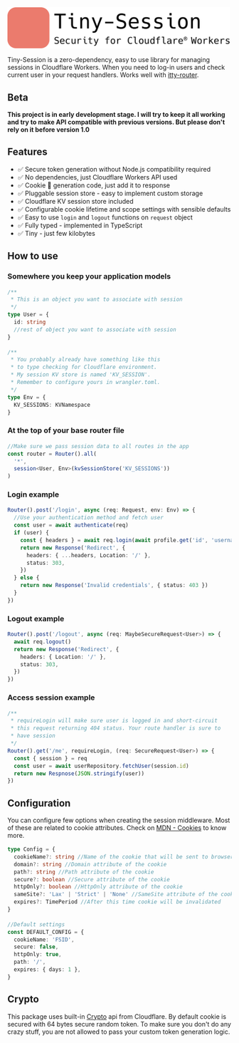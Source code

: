 <img src="./assets/logo.png" width="500px">

Tiny-Session is a zero-dependency, easy to use library for managing sessions in Cloudflare Workers. When you need to log-in users and check current user in your request handlers. Works well with [itty-router](https://github.com/kwhitley/itty-router).

## Beta

**This project is in early development stage. I will try to keep it all working and try to make API compatible with previous versions. But please don't rely on it before version 1.0**

## Features

- ✅ Secure token generation without Node.js compatibility required
- ✅ No dependencies, just Cloudflare Workers API used
- ✅ Cookie 🍪 generation code, just add it to response
- ✅ Pluggable session store - easy to implement custom storage
- ✅ Cloudflare KV session store included
- ✅ Configurable cookie lifetime and scope settings with sensible defaults
- ✅ Easy to use `login` and `logout` functions on `request` object
- ✅ Fully typed - implemented in TypeScript
- ✅ Tiny - just few kilobytes

## How to use

### Somewhere you keep your application models

```typescript
/**
 * This is an object you want to associate with session
 */
type User = {
  id: string
  //rest of object you want to associate with session
}

/**
 * You probably already have something like this
 * to type checking for Cloudflare environment.
 * My session KV store is named 'KV_SESSION'.
 * Remember to configure yours in wrangler.toml.
 */
type Env = {
  KV_SESSIONS: KVNamespace
}
```

### At the top of your base router file

```typescript
//Make sure we pass session data to all routes in the app
const router = Router().all(
  '*',
  session<User, Env>(kvSessionStore('KV_SESSIONS'))
)
```

### Login example

```typescript
Router().post('/login', async (req: Request, env: Env) => {
  //Use your authentication method and fetch user
  const user = await authenticate(req)
  if (user) {
    const { headers } = await req.login(await profile.get('id', 'username'))
    return new Response('Redirect', {
      headers: { ...headers, Location: '/' },
      status: 303,
    })
  } else {
    return new Response('Invalid credentials', { status: 403 })
  }
})
```

### Logout example

```typescript
Router().post('/logout', async (req: MaybeSecureRequest<User>) => {
  await req.logout()
  return new Response('Redirect', {
    headers: { Location: '/' },
    status: 303,
  })
})
```

### Access session example

```typescript
/**
 * requireLogin will make sure user is logged in and short-circuit
 * this request returning 404 status. Your route handler is sure to
 * have session
 */
Router().get('/me', requireLogin, (req: SecureRequest<User>) => {
  const { session } = req
  const user = await userRepository.fetchUser(session.id)
  return new Respnose(JSON.stringify(user))
})
```

## Configuration

You can configure few options when creating the session middleware.
Most of these are related to cookie attributes.
Check on [MDN - Cookies](https://developer.mozilla.org/en-US/docs/Web/HTTP/Cookies) to know more.

```typescript
type Config = {
  cookieName?: string //Name of the cookie that will be sent to browser
  domain?: string //Domain attribute of the cookie
  path?: string //Path attribute of the cookie
  secure?: boolean //Secure attribute of the cookie
  httpOnly?: boolean //HttpOnly attribute of the cookie
  sameSite?: 'Lax' | 'Strict' | 'None' //SameSite attribute of the cookie
  expires?: TimePeriod //After this time cookie will be invalidated
}

//Default settings
const DEFAULT_CONFIG = {
  cookieName: 'FSID',
  secure: false,
  httpOnly: true,
  path: '/',
  expires: { days: 1 },
}
```

## Crypto

This package uses built-in [Crypto](https://developer.mozilla.org/en-US/docs/Web/API/Crypto)
api from Cloudflare. By default cookie is secured with 64 bytes secure random token.
To make sure you don't do any crazy stuff, you are not allowed to pass your custom token generation logic.
